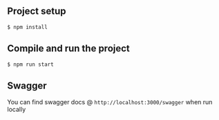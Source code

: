 ## Project setup

```bash
$ npm install
```

## Compile and run the project

```bash
$ npm run start
```

## Swagger

You can find swagger docs @ `http://localhost:3000/swagger` when run locally
